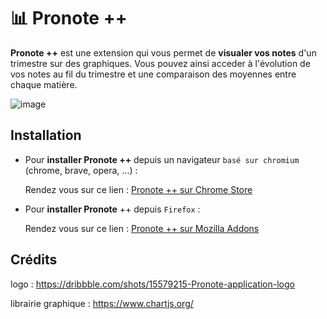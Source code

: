 # 📊 Pronote ++
**Pronote ++** est une extension  qui vous permet de **visualer vos notes** d'un trimestre sur des graphiques. Vous pouvez ainsi acceder à l'évolution de vos notes au fil du trimestre et une comparaison des moyennes entre chaque matière.

![image](https://user-images.githubusercontent.com/80203026/204807417-06567f0b-5d8d-4949-bcfb-809e90ef2281.png)

## Installation
- Pour **installer Pronote ++** depuis un navigateur `basé sur chromium` (chrome, brave, opera, ...) : 
  
  Rendez vous sur ce lien : [Pronote ++ sur Chrome Store](https://chrome.google.com/webstore/detail/pronote/ "Chrome Web Store")


- Pour **installer Pronote** ++ depuis `Firefox` :
  
  Rendez vous sur ce lien : [Pronote ++ sur Mozilla Addons](https://addons.mozilla.org/fr/firefox/addon/pronote/ "Mozilla Addons")

## Crédits
logo : https://dribbble.com/shots/15579215-Pronote-application-logo

librairie graphique : https://www.chartjs.org/
